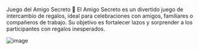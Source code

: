 
Juego del Amigo Secreto 🎉
El Amigo Secreto es un divertido juego de intercambio de regalos, ideal para celebraciones con amigos, familiares o compañeros de trabajo. Su objetivo es fortalecer lazos y sorprender a los participantes con regalos inesperados.

![image](https://github.com/user-attachments/assets/5ee0cd34-251a-4a71-a78d-1ba3aa2def31)


